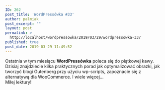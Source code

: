 ```yaml
---
ID: 262
post_title: 'WordPressówka #33'
author: palmiak
post_excerpt: ""
layout: post
permalink: >
  http://localhost/wordpressowka/2019/03/29/wordpressowka-33/
published: true
post_date: 2019-03-29 11:49:52
---
```

<!-- wp:paragraph -->
<p>Ostatnia w tym miesiącu <strong>WordPressówka</strong> poleca się do piątkowej kawy. Dzisiaj znajdziecie kilka praktycznych porad jak optymalizować obrazki, jak tworzyć blogi Gutenberg przy użyciu wp-scripts, zapoznacie się z alternatywą dla WooCommerce. I wiele więcej...<br>Miłej lektury!</p>
<!-- /wp:paragraph -->

<!-- wp:acf/owl-link {"id":"block_5c9d5a2c788ca","data":{"field_5c5706bb6e493":"\u003cp\u003eNajważniejszy news tygodnia to udostępnienie rozkładu WordCamp Europe w Berlinie\u003c/p\u003e","field_5c5706f36e494":{"title":"Schedule","url":"https://2019.europe.wordcamp.org/schedule/","target":"_blank"}},"name":"acf/owl-link","align":"","mode":"preview"} /-->

<!-- wp:acf/owl-link {"id":"block_5c9d5ac4788cb","data":{"field_5c5706bb6e493":"\u003cp\u003eChyba najbardziej kompletne kompendium odnośnie optymalizacji obrazków:\u003c/p\u003e","field_5c5706f36e494":{"title":"Essential Image Optimization","url":"https://images.guide/","target":"_blank"}},"name":"acf/owl-link","align":"","mode":"preview"} /-->

<!-- wp:acf/owl-link {"id":"block_5c9d5c3a788cc","data":{"field_5c5706bb6e493":"\u003cp\u003eO tym jak zatrzymać pracowników w firmie pisze Marieke van de Rakt z Yoast.\u003c/p\u003e","field_5c5706f36e494":{"title":"Keeping your employees","url":"https://marieke.blog/keeping-your-employees/","target":"_blank"}},"name":"acf/owl-link","align":"","mode":"preview"} /-->

<!-- wp:acf/owl-link {"id":"block_5c9d5cd7788cd","data":{"field_5c5706bb6e493":"\u003cp\u003eJak tworzyć bloki Gutenberga z użyciem pakietu wp-scripts.\u003c/p\u003e","field_5c5706f36e494":{"title":"How to Use The @wordpress/scripts Build Tool with Custom WordPress Blocks","url":"https://javascriptforwp.com/wordpress-scripts-build-tool-tutorial/","target":"_blank"}},"name":"acf/owl-link","align":"","mode":"preview"} /-->

<!-- wp:acf/owl-link {"id":"block_5c9d5d2f788ce","data":{"field_5c5706bb6e493":"\u003cp\u003eHello Big Commerce, czyli alternatywa dla WooCommerce. \u003c/p\u003e","field_5c5706f36e494":{"title":"A New WooCommerce Alternative – Hello BigCommerce","url":"https://kinsta.com/blog/woocommerce-alternative-bigcommerce/","target":"_blank"}},"name":"acf/owl-link","align":"","mode":"preview"} /-->

<!-- wp:acf/owl-link {"id":"block_5c9d628d788cf","data":{"field_5c5706bb6e493":"\u003cp\u003ertCamp opublikowało kilka ciekawych GitHub actions związanych z WP:\u003c/p\u003e","field_5c5706f36e494":{"title":"GitHub Actions Library by rtCamp","url":"https://github.com/rtCamp/github-actions-library","target":"_blank"}},"name":"acf/owl-link","align":"","mode":"preview"} /-->

<!-- wp:acf/owl-link {"id":"block_5c9d64a2788d0","data":{"field_5c5706bb6e493":"\u003cp\u003eA gdyby tak móc używać Gutenberga poza panelem admina?\u003c/p\u003e","field_5c5706f36e494":{"title":"New Gutenberg Playground Offers a Standalone Version of the Editor for Testing Outside the WordPress Admin","url":"https://wptavern.com/new-gutenberg-playground-offers-a-standalone-version-of-the-editor-for-testing-outside-the-wordpress-admin","target":"_blank"}},"name":"acf/owl-link","align":"","mode":"preview"} /-->